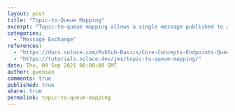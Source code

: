```yaml
---
layout: post
title: "Topic-to-Queue Mapping"
excerpt: "Topic-to-queue mapping allows a single message published to a topic to be delivered to a combination of one or more topic endpoints, queues with topic subscriptions, or even clients with matching Direct Messaging topic subscriptions."
categories:
  - "Message Exchange"
references:
  - "https://docs.solace.com/PubSub-Basics/Core-Concepts-Endpoints-Queues.htm"
  - "https://tutorials.solace.dev/jms/topic-to-queue-mapping/"
date: Thu, 09 Sep 2021 00:00:00 GMT
author: gvensan
comments: true
published: true
share: true
permalink: topic-to-queue-mapping
---
```


